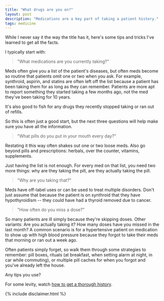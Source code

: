 ```yaml
---
title: "What drugs are you on?"
layout: post
description: "Medications are a key part of taking a patient history."
tags: medicine
---
```


While I never say it the way the title has it, here's some tips and tricks
I've learned to get all the facts.

I typically start with:

> "What medications are you currently taking?"

Meds often give you a list of the patient's diseases, but often meds become so
routine that patients omit one or two when you ask.  For example, synthroid,
aspirin, and statins are often left off the list because a patient has been
taking them for as long as they can remember.  Patients are more apt to report
something they started taking a few months ago, not the med they've been
taking for 10 years.

It's also good to fish for any drugs they recently stopped taking or ran out
of refills.

So this is often just a good start, but the next three questions will help
make sure you have all the information.


> "What pills do you put in your mouth every day?"

Restating it this way often shakes out one or two loose meds.  Also go beyond
pills and prescriptions:  herbals, over the counter, vitamins, supplements.

<!-- Sidebar: pre-natal vitamins pack a powerful punch of vitamins and minerals -->
<!-- which can interfere with the absorption of other medications like insulin, so -->
<!-- taking them at the same time could bind the insulin rendering it ineffective. -->
<!-- Solution: take one in the morning and the other at night. -->

Just having the list is not enough.  For every med on that list, you need two
more things: why are they taking the pill, are they actually taking the pill.

> "Why are you taking that?"

Meds have off-label uses or can be used to treat multiple disorders.  Don't
just assume that because the patient is on synthroid that they have
hypothyroidism -- they could have had a thyroid removed due to cancer.

> "How often do you miss a dose?"

So many patients are ill simply because they're skipping doses.  Other
variants: Are you actually taking it?  How many doses have you missed in the
last month?  A common scenario is for a hypertensive patient on medication to
show up with high blood pressure because they forgot to take their meds that
morning or ran out a week ago.

Often patients simply forget, so walk them through some strategies to
remember: pill boxes, rituals (at breakfast, when setting alarm at night, in
car while commuting), or multiple pill caches for when you forgot and you've
already left the house.


Any tips you use?

For some levity, watch [how to get a thorough history](http://www.youtube.com/watch?v=Ed99IkTKtPY).

{% include disclaimer.html %}
